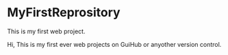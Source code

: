 # MyFirstReprository
This is my first web project.

Hi,
This is my first ever web projects on GuiHub or anyother version control.
